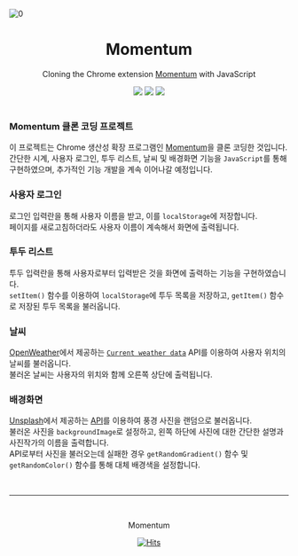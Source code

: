 ![0](img/0.png)

<div align="center">
<h1>Momentum</h1>

Cloning the Chrome extension [Momentum](https://momentumdash.com/) with JavaScript

<img src="https://img.shields.io/badge/JavaScript-F7DF1E?style=for-the-badge&logo=JavaScript&logoColor=white">
<img src="https://img.shields.io/badge/HTML5-E34F26?style=for-the-badge&logo=HTML5&logoColor=white">
<img src="https://img.shields.io/badge/CSS3-1572B6?style=for-the-badge&logo=CSS3&logoColor=white">
</div><br>

### Momentum 클론 코딩 프로젝트

이 프로젝트는 Chrome 생산성 확장 프로그램인 [Momentum](https://momentumdash.com/)을 클론 코딩한 것입니다.  
간단한 시계, 사용자 로그인, 투두 리스트, 날씨 및 배경화면 기능을 `JavaScript`를 통해 구현하였으며, 추가적인 기능 개발을 계속 이어나갈 예정입니다.

### 사용자 로그인

로그인 입력란을 통해 사용자 이름을 받고, 이를 `localStorage`에 저장합니다.  
페이지를 새로고침하더라도 사용자 이름이 계속해서 화면에 출력됩니다.

### 투두 리스트

투두 입력란을 통해 사용자로부터 입력받은 것을 화면에 출력하는 기능을 구현하였습니다.  
`setItem()` 함수를 이용하여 `localStorage`에 투두 목록을 저장하고, `getItem()` 함수로 저장된 투두 목록을 불러옵니다.

### 날씨

[OpenWeather](https://openweathermap.org/)에서 제공하는 [`Current weather data`](https://openweathermap.org/current) API를 이용하여 사용자 위치의 날씨를 불러옵니다.  
불러온 날씨는 사용자의 위치와 함께 오른쪽 상단에 출력됩니다.

### 배경화면

[Unsplash](https://unsplash.com/)에서 제공하는 [API](https://unsplash.com/documentation)를 이용하여 풍경 사진을 랜덤으로 불러옵니다.  
불러온 사진을 `backgroundImage`로 설정하고, 왼쪽 하단에 사진에 대한 간단한 설명과 사진작가의 이름을 출력합니다.  
API로부터 사진을 불러오는데 실패한 경우 `getRandomGradient()` 함수 및 `getRandomColor()` 함수를 통해 대체 배경색을 설정합니다.

<p></p><br>

---

<br>
<div align="center">
<p>Momentum</p>

[![Hits](https://hits.seeyoufarm.com/api/count/incr/badge.svg?url=https%3A%2F%2Fgithub.com%2FEtihadStadium%2Fmomentum&count_bg=%2379C83D&title_bg=%23555555&icon=&icon_color=%23E7E7E7&title=hits&edge_flat=false)](https://hits.seeyoufarm.com)

</div><br>
